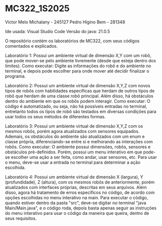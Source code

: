 # MC322_1S2025

Victor Melo Michalany - 245127 
Pedro Higino Bem - 281348

Ide usada: Visual Studio Code
Versão do java: 21.0.5

O repositório contém os laboratórios de MC322, com seus códigos comentados e explicados.

Laboratório 1:
Possui um ambiente virtual de dimensão X,Y com um robô, que pode mover-se pelo ambiente livremente (desde que esteja dentro dos limites). Como executar:
Digite as informações do robô e do ambiente no terminal, e depois pode escolher para onde mover até decidir finalizar o programa. 

Laboratório 2:
Possui um ambiente virtual de dimensão X,Y,Z com novos tipos de robôs com habilidades específicas que herdam de outros tipos de robô que herdam de uma classe robô principal. Além disso, há obstáculos dentro do ambiente em que os robôs podem interagir. Como executar:
O código é automatizado, ou seja, não há possíveis entradas no terminal, entretanto todos os tipos de robô são testados em diversas condições para usar todos os seus métodos de diferentes formas.

Laboratório 3:
Possui um ambiente virtual de dimensão X,Y,Z com os mesmos robôs, porém agora atualizados com sensores equipados. Ademais, os obstáculos do ambiente são atualizados com um enum e classe própria, diferenciando-se entre si e melhorando as interações com robôs. Como executar:
O ambiente possui dimensões, robôs, sensores e obstáculos pré-definidos. Porém, possui um menu interativo em que pode-se escolher uma ação a ser feita, como andar, usar sensores, etc. Para usar o menu, deve-se usar a entrada no terminal para determinar a ação escolhida. 

Laboratório 4:
Possui um ambiente virtual de dimensão X (largura), Y (profundidade), Z (altura), com os mesmos robôs de anteriormente, porém atualizados com interfaces próprias, descritas em seus arquivos. Além disso, agora há tratamento de erros específicos no código, de acordo com opções escolhidas no menu interativo na main.
Para executar o código, quando estiver dentro da pasta "src", deve-se digitar no terminal "java Main/Main.java", e o código roda, depois basta apenas seguir as instruções do menu interativo para usar o código da maneira que queira, dentro de seus requisitos.